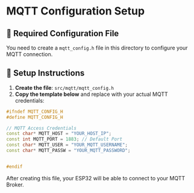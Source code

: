 # MQTT Configuration Setup

## 📶 Required Configuration File

You need to create a `mqtt_config.h` file in this directory to configure your MQTT connection.

## 🔧 Setup Instructions

1. **Create the file**: `src/mqtt/mqtt_config.h`
2. **Copy the template below** and replace with your actual MQTT credentials:

```cpp
#ifndef MQTT_CONFIG_H
#define MQTT_CONFIG_H

// MQTT Access Credentials
const char* MQTT_HOST = "YOUR_HOST_IP";
const int MQTT_PORT = 1883; // Default Port
const char* MQTT_USER = "YOUR_MQTT_USERNAME";               
const char* MQTT_PASSW = "YOUR_MQTT_PASSWORD";


#endif
```

After creating this file, your ESP32 will be able to connect to your MQTT Broker.